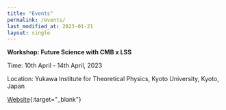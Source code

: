 ```yaml
---
title: "Events"
permalink: /events/
last_modified_at: 2023-01-21
layout: single
---
```




**Workshop: Future Science with CMB x LSS**

Time: 10th April - 14th April, 2023

Location: Yukawa Institute for Theoretical Physics, Kyoto University, Kyoto, Japan

[Website](https://www2.yukawa.kyoto-u.ac.jp/~cmb-lss/index.php){:target="_blank"}
